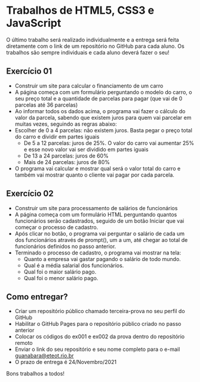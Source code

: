# Trabalhos de HTML5, CSS3 e JavaScript


O último trabalho será realizado individualmente e a entrega será feita diretamente com o link de um repositório no GitHub para cada aluno. Os trabalhos são sempre individuais e cada aluno deverá fazer o seu! 

## Exercício 01

* Construir um site para calcular o financiamento de um carro
* A página começa com um formulário perguntando o modelo do carro, o seu preço total e a quantidade de parcelas para pagar (que vai de 0 parcelas até 36 parcelas)
* Ao informar todos os dados acima, o programa vai fazer o cálculo do valor da parcela, sabendo que existem juros para quem vai parcelar em muitas vezes, seguindo as regras abaixo:
* Escolher de 0 a 4 parcelas: não existem juros. Basta pegar o preço total do carro e dividir em partes iguais
    * De 5 a 12 parcelas: juros de 25%. O valor do carro vai aumentar 25% e esse novo valor vai ser dividido em partes iguais
    * De 13 a 24 parcelas: juros de 60%
    * Mais de 24 parcelas: juros de 80%
* O programa vai calcular e mostrar qual será o valor total do carro e também vai mostrar quanto o cliente vai pagar por cada parcela.

## Exercício 02
* Construir um site para processamento de salários de funcionários
* A página começa com um formulário HTML perguntando quantos funcionários serão cadastrados, seguido de um botão Iniciar que vai começar o processo de cadastro.
* Após clicar no botão, o programa vai perguntar o salário de cada um dos funcionários através de prompt(), um a um, até chegar ao total de funcionários definidos no passo anterior.
* Terminado o processo de cadastro, o programa vai mostrar na tela:
    * Quanto a empresa vai gastar pagando o salário de todo mundo.
    * Qual é a média salarial dos funcionários.
    * Qual foi o maior salário pago.
    * Qual foi o menor salário pago.

## Como entregar?
* Criar um repositório público chamado terceira-prova no seu perfil do GitHub
* Habilitar o GitHub Pages para o repositório público criado no passo anterior
* Colocar os códigos do ex001 e ex002 da prova dentro do repositório remoto
* Enviar o link do seu repositório e seu nome completo para o e-mail guanabara@eteot.rio.br
* O prazo de entrega é 24/Novembro/2021

Bons trabalhos a todos!